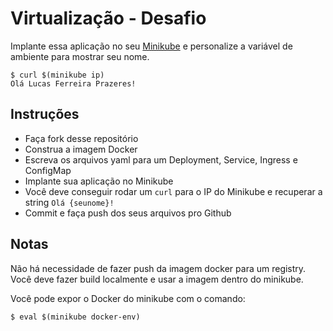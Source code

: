 # Virtualização - Desafio

Implante essa aplicação no seu [Minikube](https://github.com/kubernetes/minikube) e personalize a variável de ambiente para mostrar seu nome.

```
$ curl $(minikube ip)
Olá Lucas Ferreira Prazeres!
```

## Instruções
- Faça fork desse repositório
- Construa a imagem Docker
- Escreva os arquivos yaml para um Deployment, Service, Ingress e ConfigMap
- Implante sua aplicação no Minikube
- Você deve conseguir rodar um `curl` para o IP do Minikube e recuperar a string `Olá {seunome}!`
- Commit e faça push dos seus arquivos pro Github

## Notas

Não há necessidade de fazer push da imagem docker para um registry. Você deve fazer build localmente e usar a imagem dentro do minikube. 

Você pode expor o Docker do minikube com o comando:
```shell
$ eval $(minikube docker-env)
```

